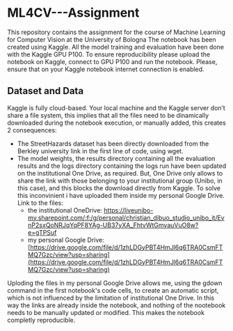 # ML4CV---Assignment
This repository contains the assignment for the course of Machine Learning for Computer Vision at the University of Bologna
The notebook has been created using Kaggle. All the model training and evaluation have been done with the Kaggle GPU P100.
To ensure reproducibility please upload the notebook on Kaggle, connect to GPU P100 and run the notebook. Please, ensure that on your Kaggle notebook internet connection is enabled.
## Dataset and Data
Kaggle is fully cloud-based. Your local machine and the Kaggle server don’t share a file system, this implies that all the files need to be dinamically downloaded during the notebook execution, or manually added, this creates 2 consequences:
- The StreetHazards dataset has been directly downloaded from the Berkley university link in the first line of code, using wget.
- The model weights, the results directory containing all the evaluation results and the logs directory containing the logs run have been updated on the institutional One Drive, as required. But, One Drive only allows to share the link with those belonging to your institutional group (Unibo, in this case), and this blocks the download directly from Kaggle. To solve this inconvinient i have uploaded them inside my personal Google Drive. Link to the files:
  - the institutional OneDrive: https://liveunibo-my.sharepoint.com/:f:/g/personal/christian_dibuo_studio_unibo_it/EvnP2sxQoNRJqYqPF8YAg-UB37yXA_FhtvWtGmyauVuO8w?e=gTPSuf
  - my personal Google Drive: [https://drive.google.com/file/d/1zhLDGyPBT4HmJl6q6TRA0CsmFTMQ7Gzc/view?usp=sharing](https://drive.google.com/file/d/1zhLDGyPBT4HmJl6q6TRA0CsmFTMQ7Gzc/view?usp=sharing)
  
Uploding the files in my personal Google Drive allows me, using the gdown command in the first notebook's code cells, to create an automatic script, which is not influenced by the limitation of institutional One Drive. In this way the links are already inside the notebook, and nothing of the nootebook needs to be manually updated or modified. This makes the notebook completly reproducible.
